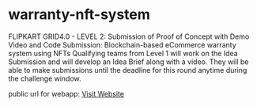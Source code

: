 # warranty-nft-system

FLIPKART GRID4.0 - LEVEL 2: Submission of Proof of Concept with Demo Video and Code Submission: Blockchain-based eCommerce warranty system using NFTs Qualifying teams from Level 1 will work on the Idea Submission and will develop an Idea Brief along with a video. They will be able to make submissions until the deadline for this round anytime during the challenge window.

public url for webapp: [Visit Website](https://nft-warranty.netlify.app/)
